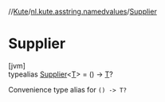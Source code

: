 //[Kute](../../../index.md)/[nl.kute.asstring.namedvalues](../index.md)/[Supplier](index.md)

# Supplier

[jvm]\
typealias [Supplier](index.md)&lt;[T](index.md)&gt; = () -&gt; [T](index.md)?

Convenience type alias for `() -> T?`
